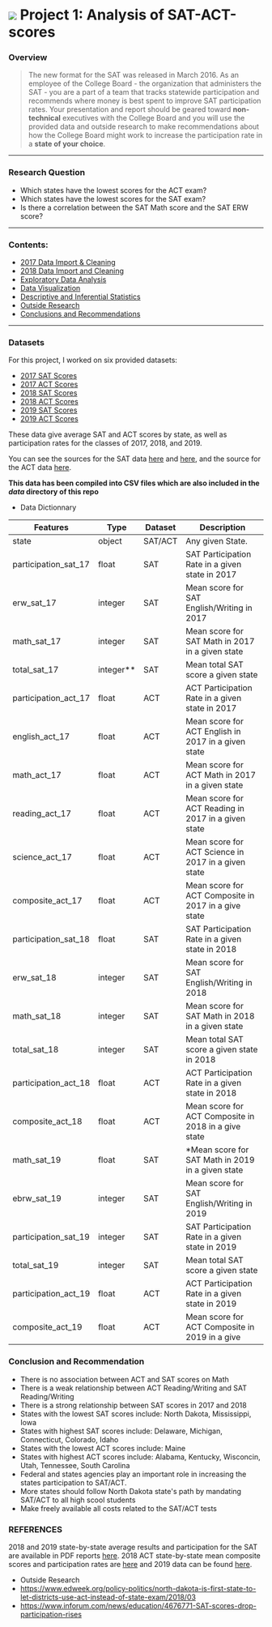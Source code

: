 # ![](https://ga-dash.s3.amazonaws.com/production/assets/logo-9f88ae6c9c3871690e33280fcf557f33.png) Project 1: Analysis of SAT-ACT-scores

### Overview
> The new format for the SAT was released in March 2016. As an employee of the College Board - the organization that administers the SAT - you are a part of a team that tracks statewide participation and recommends where money is best spent to improve SAT participation rates. Your presentation and report should be geared toward **non-technical** executives with the College Board and you will use the provided data and outside research to make recommendations about how the College Board might work to increase the participation rate in a **state of your choice**.

---

### Research Question
- Which states have the lowest scores for the ACT exam?
- Which states have the lowest scores for the SAT exam?
- Is there a correlation between the SAT Math score and the SAT ERW score?

---

### Contents:
- [2017 Data Import & Cleaning](#Data-Import-and-Cleaning)
- [2018 Data Import and Cleaning](#2018-Data-Import-and-Cleaning)
- [Exploratory Data Analysis](#Exploratory-Data-Analysis)
- [Data Visualization](#Visualize-the-data)
- [Descriptive and Inferential Statistics](#Descriptive-and-Inferential-Statistics)
- [Outside Research](#Outside-Research)
- [Conclusions and Recommendations](#Conclusions-and-Recommendations)

--- 

### Datasets
For this project, I worked on six provided datasets:

- [2017 SAT Scores](./data/sat_2017.csv)
- [2017 ACT Scores](./data/act_2017.csv)
- [2018 SAT Scores](./data/sat_2018.csv)
- [2018 ACT Scores](./data/act_2018.csv)
- [2019 SAT Scores](./data/sat_2019.csv)
- [2019 ACT Scores](./data/act_2019.csv)

These data give average SAT and ACT scores by state, as well as participation rates for the classes of 2017, 2018, and 2019.

You can see the sources for the SAT data [here](https://blog.collegevine.com/here-are-the-average-sat-scores-by-state/) and [here](https://blog.prepscholar.com/average-sat-scores-by-state-most-recent), and the source for the ACT data [here](https://blog.prepscholar.com/act-scores-by-state-averages-highs-and-lows).

**This data has been compiled into CSV files which are also included in the *data* directory of this repo**

- Data Dictionnary

| Features | Type | Dataset | Description |
| --- | --- | --- | --- |
| state | object | SAT/ACT | Any given State. |
| participation_sat_17 | float | SAT | SAT Participation Rate in a given state in 2017 |
| erw_sat_17 | integer | SAT | Mean score for SAT English/Writing in 2017 |
| math_sat_17 | integer | SAT | Mean score for SAT Math in 2017 in a given state |
| total_sat_17 | integer** | SAT | Mean total SAT score a given state |
| participation_act_17 | float | ACT | ACT Participation Rate in a given state in 2017 |
| english_act_17 | float | ACT | Mean score for ACT English in 2017 in a given state|
| math_act_17 | float | ACT | Mean score for ACT Math in 2017 in a given state |
| reading_act_17 | float | ACT | Mean score for ACT Reading in 2017 in a given state |
| science_act_17 | float | ACT | Mean score for ACT Science in 2017 in a given state |
| composite_act_17 | float | ACT | Mean score for ACT Composite in 2017 in a give state |
| participation_sat_18 | float | SAT | SAT Participation Rate in a given state in 2018 |
| erw_sat_18 | integer | SAT | Mean score for SAT English/Writing in 2018 |
| math_sat_18 | integer | SAT | Mean score for SAT Math in 2018 in a given state |
| total_sat_18 | integer | SAT | Mean total SAT score a given state in 2018 |
| participation_act_18 | float | ACT | ACT Participation Rate in a given state in 2018 |
| composite_act_18 | float | ACT | Mean score for ACT Composite in 2018 in a give state |
| math_sat_19 | float | SAT |*Mean score for SAT Math in 2019 in a given state |
| ebrw_sat_19  | integer | SAT | Mean score for SAT English/Writing in 2019 |
| participation_sat_19 | integer | SAT | SAT Participation Rate in a given state in 2019 |
| total_sat_19 | integer | SAT | Mean total SAT score a given state |
| participation_act_19 | float | ACT | ACT Participation Rate in a given state in 2019 |
| composite_act_19 | float | ACT | Mean score for ACT Composite in 2019 in a give |


### Conclusion and Recommendation

- There is no association between ACT and SAT scores on Math
- There is a weak relationship between ACT Reading/Writing and SAT Reading/Writing
- There is a strong relationship between SAT scores in 2017 and 2018
- States with the lowest SAT scores include: North Dakota, Mississippi, Iowa
- States with highest SAT scores include: Delaware, Michigan, Connecticut, Colorado, Idaho
- States with the lowest ACT scores include: Maine
- States with highest ACT scores include: Alabama, Kentucky, Wisconcin, Utah, Tennessee, South Carolina
- Federal and states agencies play an important role in increasing the states participation to SAT/ACT. 
- More states should follow North Dakota state's path by mandating SAT/ACT to all high scool students
- Make freely available all costs related to the SAT/ACT tests  

### REFERENCES

2018 and 2019 state-by-state average results and participation for the SAT are available in PDF reports [here](https://reports.collegeboard.org/sat-suite-program-results/state-results). 2018 ACT state-by-state mean composite scores and participation rates are [here](http://www.act.org/content/dam/act/unsecured/documents/cccr2018/Average-Scores-by-State.pdf) and 2019 data can be found [here](https://www.act.org/content/dam/act/secured/documents/cccr-2019/Average-Scores-by-State.pdf).
- Outside Research
- https://www.edweek.org/policy-politics/north-dakota-is-first-state-to-let-districts-use-act-instead-of-state-exam/2018/03
- https://www.inforum.com/news/education/4676771-SAT-scores-drop-participation-rises
